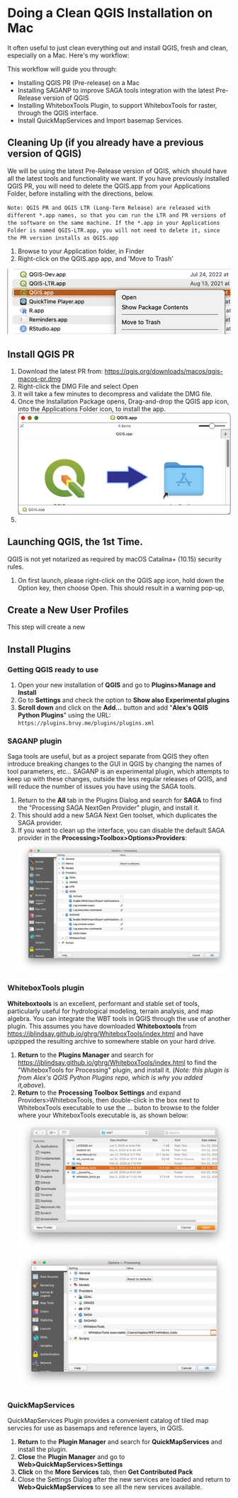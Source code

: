 # Doing a Clean QGIS Installation on Mac

It often useful to just clean everything out and install QGIS, fresh and clean, especially on a Mac. Here's my workflow:

This workflow will guide you through:

* Installing QGIS PR (Pre-release) on a Mac
* Installing SAGANP to improve SAGA tools integration with the latest Pre-Release version of QGIS
* Installing WhiteboxTools Plugin, to support WhiteboxTools for raster, through the QGIS interface.
* Install QuickMapServices and Import basemap Services.

## Cleaning Up (if you already have a previous version of QGIS)

We will be using the latest Pre-Release version of QGIS, which should have all the latest tools and functionality we want. If you have previously installed QGIS PR, you will need to delete the QGIS.app from your Applications Folder, before installing with the directions, below.

`Note: QGIS PR and QGIS LTR (Long-Term Release) are released with different *.app names, so that you can run the LTR and PR versions of the software on the same machine. If the *.app in your Applications Folder is named QGIS-LTR.app, you will not need to delete it, since the PR version installs as QGIS.app`


1. Browse to your Application folder, in Finder
2. Right-click on the QGIS.app app, and 'Move to Trash'

![](images/CleanQGISInstallationforMac-4d0f9f91.png)


## Install QGIS PR

1. Download the latest PR from: https://qgis.org/downloads/macos/qgis-macos-pr.dmg
2. Right-click the DMG File and select Open
3. It will take a few minutes to decompress and validate the DMG file.
4. Once the Installation Package opens, Drag-and-drop the QGIS app icon, into the Applications Folder icon, to install the app.
![](images/CleanQGISInstallationforMac-71de0185.png)
5.

## Launching QGIS, the 1st Time.

QGIS is not yet notarized as required by macOS Catalina+ (10.15) security rules.
1. On first launch, please right-click on the QGIS app icon, hold down the Option key, then choose Open. This should result in a warning pop-up,

## Create a New User Profiles

This step will create a new

## Install Plugins

### Getting QGIS ready to use

1. Open your new installation of **QGIS** and go to **Plugins>Manage and Install**
2. Go to **Settings** and check the option to **Show also Experimental plugins**
3. **Scroll down** and click on the **Add...** button and add "**Alex's QGIS Python Plugins**" using the URL: `https://plugins.bruy.me/plugins/plugins.xml`

### SAGANP plugin
Saga tools are useful, but as a project separate from QGIS they often introduce breaking changes to the GUI in QGIS by changing the names of tool parameters, etc... SAGANP is an experimental plugin, which attempts to keep up with these changes, outside the less regular releases of QGIS, and will reduce the number of issues you have using the SAGA tools.

1. Return to the **All** tab in the Plugins Dialog and search for **SAGA** to find the "Processing SAGA NextGen Provider" plugin, and install it.
2. This should add a new SAGA Next Gen toolset, which duplicates the SAGA provider.
3. If you want to clean up the interface, you can disable the default SAGA provider in the **Processing>Toolbox>Options>Providers**:
![](/./images/CleanQGISInstallationforMac-3bc5b422.png)

### WhiteboxTools plugin

**Whiteboxtools** is an excellent, performant and stable set of tools, particularly useful for hydrological modeling, terrain analysis, and map algebra. You can integrate the WBT tools in QGIS through the use of another plugin.
This assumes you have downloaded **Whiteboxtools** from https://jblindsay.github.io/ghrg/WhiteboxTools/index.html and have upzipped the resulting archive to somewhere stable on your hard drive.

1. **Return** to the **Plugins Manager** and search for https://jblindsay.github.io/ghrg/WhiteboxTools/index.html to find the "WhiteboxTools for Processing" plugin, and install it. (_Note: this plugin is from Alex's QGIS Python Plugins repo, which is why you added it,above_).
2. **Return** to the **Processing Toolbox Settings** and expand  Providers>WhiteboxTools, then double-click in the box next to WhiteboxTools executable to use the ... buton to browse to the folder where your WhiteboxTools executable is, as shown below:  
![](/./images/CleanQGISInstallationforMac-6cec2a17.png)
![](/./images/CleanQGISInstallationforMac-e153604d.png)

### QuickMapServices

QuickMapServices Plugin provides a convenient catalog of tiled map servcies for use as basemaps and reference layers, in QGIS.

1. **Return** to the **Plugin Manager** and search for **QuickMapServices** and install the plugin.
2. **Close** the **Plugin Manager** and go to **Web>QuickMapServices>Settings**
3. **Click** on the **More Services** tab, then **Get Contributed Pack**
4. Close the Settings Dialog after the new services are loaded and return to **Web>QuickMapServices** to see all the new services available.
